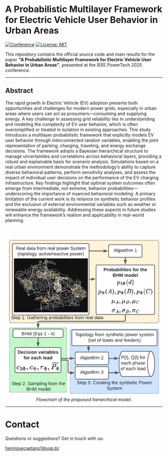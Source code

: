 
# A Probabilistic Multilayer Framework for Electric Vehicle User Behavior in Urban Areas

[![Conference](https://img.shields.io/badge/IEEE-PowerTech%202025-00629B.svg)](https://2025.ieee-powertech.org/)
[![License: MIT](https://img.shields.io/badge/License-MIT-yellow.svg)](https://opensource.org/licenses/MIT)

This repository contains the official source code and main results for the paper **"A Probabilistic Multilayer Framework for Electric Vehicle User Behavior in Urban Areas"**, presented at the IEEE PowerTech 2025 conference.

---

## Abstract

The rapid growth in Electric Vehicle (EV) adoption presents both opportunities and challenges for modern power grids, especially in urban areas where users can act as prosumers—consuming and supplying energy. A key challenge in assessing grid reliability lies in understanding and modeling the complexity of EV user behavior, which is often oversimplified or treated in isolation in existing approaches. This study introduces a multilayer probabilistic framework that explicitly models EV user behavior through interconnected random variables, enabling the joint representation of parking, charging, traveling, and energy exchange decisions. The framework adopts a Bayesian hierarchical structure to manage uncertainties and correlations across behavioral layers, providing a robust and explainable basis for scenario analysis. Simulations based on a real urban environment demonstrate the methodology’s ability to capture diverse behavioral patterns, perform sensitivity analyses, and assess the impact of individual user decisions on the performance of the EV charging infrastructure. Key findings highlight that optimal system outcomes often emerge from intermediate, not extreme, behavior probabilities—underscoring the importance of nuanced behavioral modeling. A primary limitation of the current work is its reliance on synthetic behavior profiles and the exclusion of external environmental variables such as weather or renewable energy availability. Addressing these aspects in future studies will enhance the framework’s realism and applicability in real-world planning.

<br>

<p align="center">
  <img src="https://raw.githubusercontent.com/HenriqueCaetano1/power_tech_2026_synthetic_networks/main/results/flowchart_final.png" width="700" alt="Model Diagram">
  <br>
  <em>Flowchart of the proposed hierarchical model.</em>
</p>

---

# Contact
Questions or suggestions? Get in touch with us:

henriquecaetano1@usp.br
